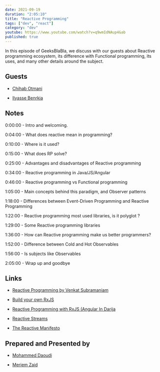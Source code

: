 ```yaml
---
date: 2021-09-19
duration: "2:05:10"
title: "Reactive Programming"
tags: ["dev", "react"]
category: "dev"
youtube: https://www.youtube.com/watch?v=q9wmIdNAup4&ab
published: true
---
```


In this episode of GeeksBlaBla, we discuss with our guests about Reactive programming ecosystem, its difference with Functional programming, its uses, and many other details around the subject.

## Guests

- [Chihab Otmani](https://chihab.dev)

- [Ilyasse Benrkia](https://twitter.com/benrkiailyasse)

## Notes

0:00:00 - Intro and welcoming.

0:04:00 - What does reactive mean in programming?

0:10:00 - Where is it used?

0:15:00 - What does RP solve?

0:25:00 - Advantages and disadvantages of Reactive programming

0:34:00 - Reactive programming in Java/JS/Angular

0:46:00 - Reactive programming vs Functional programming

1:05:00 - Main concepts behind this paradigm, and Observer patterns

1:18:00 - Differences between Event-Driven Programming and Reactive Programming

1:22:00 - Reactive programming most used libraries, is it polyglot ?

1:29:00 - Some Reactive programming libraries

1:36:00 - How can Reactive programming make us better programmers?

1:52:00 - Difference between Cold and Hot Observables

1:56:00 - Is subjects like Observables

2:05:00 - Wrap up and goodbye

## Links

- [Reactive Programming by Venkat Subramaniam](https://www.youtube.com/watch?v=weWSYIUdX6c&ab_channel=Devoxx)

- [Build your own RxJS](https://dev.to/chihab/build-your-own-rxjs-3edd)

- [ Reactive Programming with RxJS (Angular In Darija](https://www.youtube.com/watch?v=j2WQJ1awxGQ&ab_channel=ngMorocco)

- [Reactive Streams](https://www.reactive-streams.org/)

- [The Reactive Manifesto](https://www.reactivemanifesto.org/)

## Prepared and Presented by

- [Mohammed Daoudi](https://www.linkedin.com/in/iduoad)

- [Meriem Zaid](https://twitter.com/_iMeriem)
